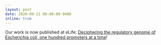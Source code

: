 ```yaml
---
layout: post
date: 2020-09-21 06:00:00-0400
inline: true
---
```


Our work is now published at eLife: [Deciphering the regulatory genome of Escherichia coli, one hundred promoters at a time](https://elifesciences.org/articles/55308)! 
